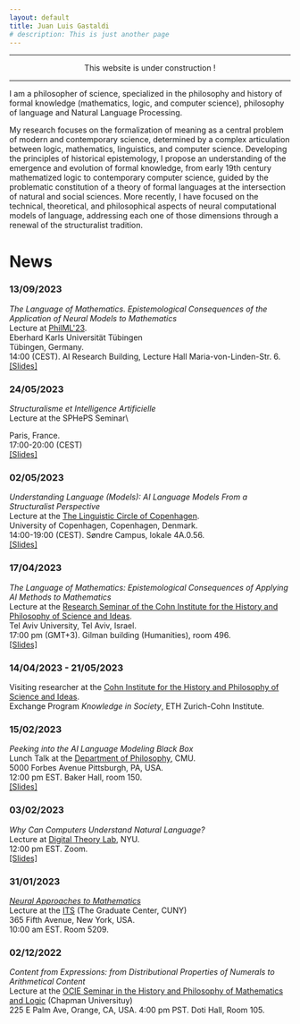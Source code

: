 ```yaml
---
layout: default
title: Juan Luis Gastaldi
# description: This is just another page
---
```


<!-- <script src="{{ 'assets/js/random-color.js' }}"></script> -->

* * *
<p style="text-align: center;">This website is under construction !</p>

* * *

I am a philosopher of science, specialized in the philosophy and history of formal knowledge (mathematics, logic, and computer science), philosophy of language and Natural Language Processing.

My research focuses on the formalization of meaning as a central problem of modern and contemporary science, determined by a complex articulation between logic, mathematics, linguistics, and computer science. Developing the principles of historical epistemology, I propose an understanding of the emergence and evolution of formal knowledge, from early 19th century mathematized logic to contemporary computer science, guided by the problematic constitution of a theory of formal languages at the intersection of natural and social sciences. More recently, I have focused on the technical, theoretical, and philosophical aspects of neural computational models of language, addressing each one of those dimensions through a renewal of the structuralist tradition.

# News

### 13/09/2023
*The Language of Mathematics. Epistemological Consequences of the Application of Neural Models to Mathematics*\
Lecture at [PhilML'23](https://sites.google.com/view/philml-tuebingen/program).\
Eberhard Karls Universität Tübingen\
Tübingen, Germany.\
14:00 (CEST). AI Research Building, Lecture Hall Maria-von-Linden-Str. 6.\
[[Slides]](./assets/pdf/slides/gastaldi_230913_philml.pdf)

### 24/05/2023
*Structuralisme et Intelligence Artificielle*\
Lecture at the SPHePS Seminar\
<!-- [The Linguistic Circle of Copenhagen](https://lingvistkredsen.ku.dk/kalender/foraar-2023/understanding-language/).\ -->
Paris, France.\
17:00-20:00 (CEST)\
[[Slides]](./assets/pdf/slides/gastaldi_230524_spheps.pdf)

### 02/05/2023
*Understanding Language (Models): AI Language Models From a Structuralist Perspective*\
Lecture at the [The Linguistic Circle of Copenhagen](https://lingvistkredsen.ku.dk/kalender/foraar-2023/understanding-language/).\
University of Copenhagen, Copenhagen, Denmark.\
14:00-19:00 (CEST). Søndre Campus, lokale 4A.0.56.\
[[Slides]](./assets/pdf/slides/gastaldi_230502_cph.pdf)

### 17/04/2023
*The Language of Mathematics: Epistemological Consequences of Applying AI Methods to Mathematics*\
Lecture at the [Research Seminar of the Cohn Institute for the History and Philosophy of Science and Ideas](https://humanities.tau.ac.il/cohn/news/research_seminar_17-4-2023).\
Tel Aviv University, Tel Aviv, Israel.\
17:00 pm (GMT+3). Gilman building (Humanities), room 496.\
[[Slides]](./assets/pdf/slides/gastaldi_170403_cohn.pdf)

### 14/04/2023 - 21/05/2023
Visiting researcher at the [Cohn Institute for the History and Philosophy of Science and Ideas](https://en-humanities.tau.ac.il/cohn).\
Exchange Program *Knowledge in Society*, ETH Zurich-Cohn Institute.

### 15/02/2023
*Peeking into the AI Language Modeling Black Box*\
Lunch Talk at the [Department of Philosophy](https://www.cmu.edu/dietrich/philosophy/), CMU.\
5000 Forbes Avenue Pittsburgh, PA, USA.\
12:00 pm EST. Baker Hall, room 150.\
[[Slides]](./assets/pdf/slides/gastaldi_230215_cmu.pdf)

### 03/02/2023
*Why Can Computers Understand Natural Language?*\
Lecture at [Digital Theory Lab](https://digitaltheorylab.org), NYU.\
12:00 pm EST. Zoom.\
[[Slides]](./assets/pdf/slides/gastaldi_230203_nyu.pdf)

### 31/01/2023
[*Neural Approaches to Mathematics*](https://itsatcuny.org/calendar/2023/1/30/its-tutorial-talk-juan-luis-gastaldi)\
Lecture at the [ITS](https://itsatcuny.org) (The Graduate Center, CUNY)\
365 Fifth Avenue, New York, USA.\
10:00 am EST. Room 5209.

### 02/12/2022
*Content from Expressions: from Distributional Properties of Numerals to Arithmetical Content*\
Lecture at the [OCIE Seminar in the History and Philosophy of Mathematics and Logic](https://faculty.ucr.edu/~reck/OCIE-Group.html) (Chapman Universituy)\
225 E Palm Ave, Orange, CA, USA.
4:00 pm PST. Doti Hall, Room 105.